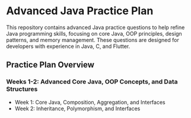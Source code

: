 # Advanced Java Practice Plan

This repository contains advanced Java practice questions to help refine Java programming skills, focusing on core Java, OOP principles, design patterns, and memory management. These questions are designed for developers with experience in Java, C, and Flutter.

## Practice Plan Overview

### Weeks 1-2: Advanced Core Java, OOP Concepts, and Data Structures
- Week 1: Core Java, Composition, Aggregation, and Interfaces
- Week 2: Inheritance, Polymorphism, and Interfaces
